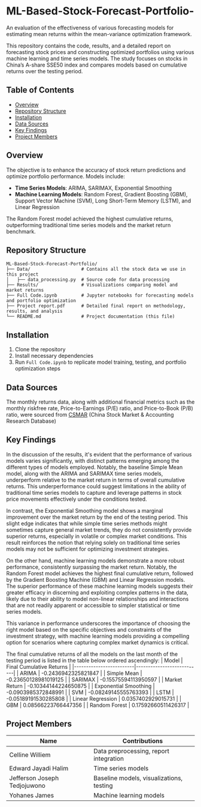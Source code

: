 # ML-Based-Stock-Forecast-Portfolio-
An evaluation of the effectiveness of various forecasting models for estimating mean returns within the mean-variance optimization framework.

This repository contains the code, results, and a detailed report on forecasting stock prices and constructing optimized portfolios using various machine learning and time series models. The study focuses on stocks in China’s A-share SSE50 index and compares models based on cumulative returns over the testing period.

## Table of Contents

- [Overview](#overview)
- [Repository Structure](#repository-structure)
- [Installation](#installation)
- [Data Sources](#data-sources)
- [Key Findings](#key-findings)
- [Project Members](#project-members)

## Overview
The objective is to enhance the accuracy of stock return predictions and optimize portfolio performance. Models include:
- **Time Series Models**: ARIMA, SARIMAX, Exponential Smoothing
- **Machine Learning Models**: Random Forest, Gradient Boosting (GBM), Support Vector Machine (SVM), Long Short-Term Memory (LSTM), and Linear Regression

The Random Forest model achieved the highest cumulative returns, outperforming traditional time series models and the market return benchmark.

## Repository Structure

```plaintext
ML-Based-Stock-Forecast-Portfolio/
├── Data/                   # Contains all the stock data we use in this project
│   ├── data_processing.py  # Source code for data processing
├── Results/                # Visualizations comparing model and market returns
├── Full Code.ipynb         # Jupyter notebooks for forecasting models and portfolio optimization
├── Project report.pdf      # Detailed final report on methodology, results, and analysis
└── README.md               # Project documentation (this file)
```

## Installation
1. Clone the repository
2. Install necessary dependencies
3. Run `Full Code.ipynb` to replicate model training, testing, and portfolio optimization steps

## Data Sources 
The monthly returns data, along with additional financial metrics such as the monthly riskfree rate, Price-to-Earnings (P/E) ratio, and Price-to-Book (P/B) ratio, were sourced from
[CSMAR](https://data.csmar.com/) (China Stock Market & Accounting Research Database)

## Key Findings
In the discussion of the results, it's evident that the performance of various models varies significantly, with distinct patterns emerging among the different types of models employed. Notably, the baseline Simple Mean model, along with the ARIMA and SARIMAX time series models, underperform relative to the market return in terms of overall cumulative returns. This underperformance could suggest limitations in the ability of traditional time series models to capture and leverage patterns in stock price movements effectively under the conditions tested.

In contrast, the Exponential Smoothing model shows a marginal improvement over the market return by the end of the testing period. This slight edge indicates that while simple time series methods might sometimes capture general market trends, they do not consistently provide superior returns, especially in volatile or complex market conditions. This result reinforces the notion that relying solely on traditional time series models may not be sufficient for optimizing investment strategies.

On the other hand, machine learning models demonstrate a more robust performance, consistently surpassing the market return. Notably, the Random Forest model achieves the highest final cumulative return, followed by the Gradient Boosting Machine (GBM) and Linear Regression models. The superior performance of these machine learning models suggests their greater efficacy in discerning and exploiting complex patterns in the data, likely due to their ability to model non-linear relationships and interactions that are not readily apparent or accessible to simpler statistical or time series models.

This variance in performance underscores the importance of choosing the right model based on the specific objectives and constraints of the investment strategy, with machine learning models providing a compelling option for scenarios where capturing complex market dynamics is critical.

The final cumulative returns of all the models on the last month of the testing period is listed in the table below ordered ascendingly:
| Model                   | Final Cumulative Returns  |
|-------------------------|---------------------------|
| ARIMA                   | -0.2436942325821847       |
| Simple Mean             | -0.23650128981019125      |
| SARIMAX                 | -0.15575594113950597      |
| Market Return           | -0.10344144224650875      |
| Exponential Smoothing   | -0.0903985372848991       |
| SVM                     | -0.08249145555763393      |
| LSTM                    | -0.05189191530285808      |
| Linear Regression       | 0.0357402929015731        |
| GBM                     | 0.08566223766447356       |
| Random Forest           | 0.17592660511426317       |



## Project Members
| Name                         | Contributions                           |      
|------------------------------|-----------------------------------------|
| Celline Williem              | Data preprocessing, report integration  |
| Edward Jayadi Halim          | Time series models                      |
| Jefferson Joseph Tedjojuwono | Baseline models, visualizations, testing|
| Yohanes James                | Machine learning models                 |
